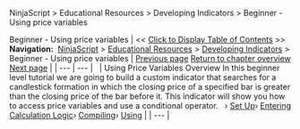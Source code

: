 ﻿
NinjaScript \> Educational Resources \> Developing Indicators \> Beginner \- Using price variables

Beginner \- Using price variables
| \<\< [Click to Display Table of Contents](beginner_-_using_price_variabl.md) \>\> **Navigation:**     [NinjaScript](ninjascript.md) \> [Educational Resources](educational_resources.md) \> [Developing Indicators](developing_indicators.md) \> Beginner \- Using price variables | [Previous page](using2.md) [Return to chapter overview](developing_indicators.md) [Next page](set_up4.md) |
| --- | --- |
 
| Using Price Variables Overview In this beginner level tutorial we are going to build a custom indicator that searches for a candlestick formation in which the closing price of a specified bar is greater than the closing price of the bar before it. This indicator will show you how to access price variables and use a conditional operator.   › [Set Up](set_up4.md)› [Entering Calculation Logic](entering_calculation_logic.md)› [Compiling](compiling.md)› [Using](using.md) |
| --- |
